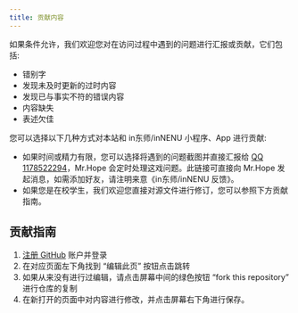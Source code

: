 ```yaml
---
title: 贡献内容
---
```


如果条件允许，我们欢迎您对在访问过程中遇到的问题进行汇报或贡献，它们包括:

- 错别字
- 发现未及时更新的过时内容
- 发现已与事实不符的错误内容
- 内容缺失
- 表述欠佳

您可以选择以下几种方式对本站和 in东师/inNENU 小程序、App 进行贡献:

- 如果时间或精力有限，您可以选择将遇到的问题截图并直接汇报给 [QQ 1178522294](http://wpa.qq.com/msgrd?v=3&uin=1178522294&site=qq&menu=yes)，Mr.Hope 会定时处理这戏问题。此链接可直接向 Mr.Hope 发起消息，如需添加好友，请注明来意《in东师/inNENU 反馈》。
- 如果您是在校学生，我们欢迎您直接对源文件进行修订，您可以参照下方贡献指南。

## 贡献指南

1. [注册 GitHub](https://GitHub.com) 账户并登录
1. 在对应页面左下角找到 “编辑此页” 按钮点击跳转
1. 如果从来没有进行过编辑，请点击屏幕中间的绿色按钮 “fork this repository” 进行仓库的复制
1. 在新打开的页面中对内容进行修改，并点击屏幕右下角进行保存。
